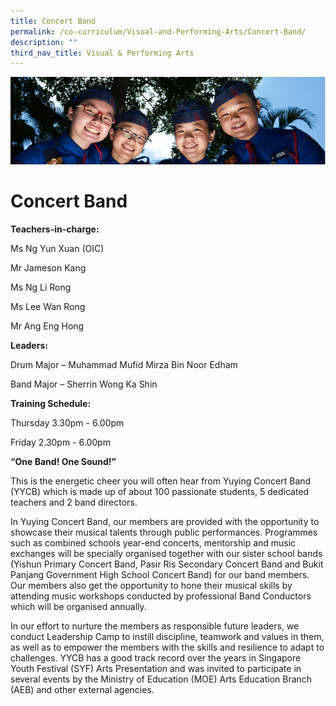 ```yaml
---
title: Concert Band
permalink: /co-curriculum/Visual-and-Performing-Arts/Concert-Band/
description: ""
third_nav_title: Visual & Performing Arts
---
```

![](/images/CCA.jpg)

Concert Band
============

<b> Teachers-in-charge: </b>

Ms Ng Yun Xuan (OIC)

Mr Jameson Kang 

Ms Ng Li Rong

Ms Lee Wan Rong

Mr Ang Eng Hong

  

<b> Leaders: </b>

Drum Major – Muhammad Mufid Mirza Bin Noor Edham 

Band Major – Sherrin Wong Ka Shin

<b> Training Schedule: </b> 

Thursday 3.30pm - 6.00pm

Friday 2.30pm - 6.00pm

<b> “One Band! One Sound!” </b>

This is the energetic cheer you will often hear from Yuying Concert Band (YYCB) which is made up of about 100 passionate students, 5 dedicated teachers and 2 band directors.

  

In Yuying Concert Band, our members are provided with the opportunity to showcase their musical talents through public performances. Programmes such as combined schools year-end concerts, mentorship and music exchanges will be specially organised together with our sister school bands (Yishun Primary Concert Band, Pasir Ris Secondary Concert Band and Bukit Panjang Government High School Concert Band) for our band members. Our members also get the opportunity to hone their musical skills by attending music workshops conducted by professional Band Conductors which will be organised annually. 

  

In our effort to nurture the members as responsible future leaders, we conduct Leadership Camp to instill discipline, teamwork and values in them, as well as to empower the members with the skills and resilience to adapt to challenges.
YYCB has a good track record over the years in Singapore Youth Festival (SYF) Arts Presentation and was invited to participate in several events by the Ministry of Education (MOE) Arts Education Branch (AEB) and other external agencies.